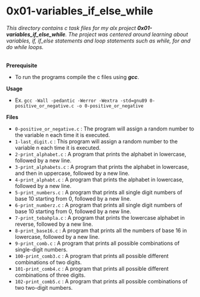 # 0x01-variables_if_else_while

###### This directory contains c task files for my alx project **0x01-variables_if_else_while**. The project was centered around learning about variables, if, if_else statements and loop statements such as while, for and do while loops.

**Prerequisite**

- To run the programs compile the c files using ***gcc***.

**Usage**

- Ex. `gcc -Wall -pedantic -Werror -Wextra -std=gnu89 0-positive_or_negative.c -o 0-positive_or_negative`

**Files**

- `0-positive_or_negative.c` : The program will assign a random number to the variable n each time it is executed.
- `1-last_digit.c` : This program will assign a random number to the variable n each time it is executed.
- `2-print_alphabet.c` : A program that prints the alphabet in lowercase, followed by a new line.
- `3-print_alphabets.c` : A program that prints the alphabet in lowercase, and then in uppercase, followed by a new line.
- `4-print_alphabt.c` : A program that prints the alphabet in lowercase, followed by a new line.
- `5-print_numbers.c` : A program that prints all single digit numbers of base 10 starting from 0, followed by a new line.
- `6-print_numberz.c` : A program that prints all single digit numbers of base 10 starting from 0, followed by a new line.
- `7-print_tebahpla.c` : A program that prints the lowercase alphabet in reverse, followed by a new line.
- `8-print_base16.c` : A program that prints all the numbers of base 16 in lowercase, followed by a new line.
- `9-print_comb.c` : A program that prints all possible combinations of single-digit numbers.
- `100-print_comb3.c` : A program that prints all possible different combinations of two digits.
- `101-print_comb4.c` : A program that prints all possible different combinations of three digits.
- `102-print_comb5.c` : A program that prints all possible combinations of two two-digit numbers.
